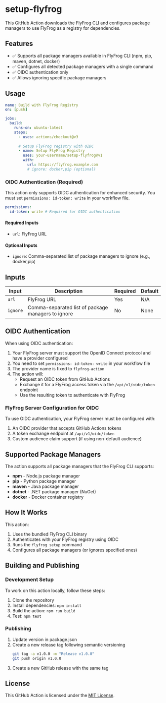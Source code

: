 # setup-flyfrog

This GitHub Action downloads the FlyFrog CLI and configures package managers to use FlyFrog as a registry for dependencies.

## Features

- ✅ Supports all package managers available in FlyFrog CLI (npm, pip, maven, dotnet, docker)
- ✅ Configures all detected package managers with a single command
- ✅ OIDC authentication only
- ✅ Allows ignoring specific package managers

## Usage

```yaml
name: Build with FlyFrog Registry
on: [push]

jobs:
  build:
    runs-on: ubuntu-latest
    steps:
      - uses: actions/checkout@v3
      
      # Setup FlyFrog registry with OIDC
      - name: Setup FlyFrog Registry
        uses: your-username/setup-flyfrog@v1
        with:
          url: https://flyfrog.example.com
          # ignore: docker,pip (optional)
```

### OIDC Authentication (Required)

This action only supports OIDC authentication for enhanced security. You must set `permissions: id-token: write` in your workflow file.

```yaml
permissions:
  id-token: write # Required for OIDC authentication
```

#### Required Inputs
- `url`: FlyFrog URL

#### Optional Inputs
- `ignore`: Comma-separated list of package managers to ignore (e.g., docker,pip)

## Inputs

| Input | Description | Required | Default |
| --- | --- | --- | --- |
| `url` | FlyFrog URL | Yes | N/A |
| `ignore` | Comma-separated list of package managers to ignore | No | None |

## OIDC Authentication

When using OIDC authentication:

1. Your FlyFrog server must support the OpenID Connect protocol and have a provider configured
2. You need to set `permissions: id-token: write` in your workflow file
3. The provider name is fixed to `flyfrog-action`
4. The action will:
   - Request an OIDC token from GitHub Actions
   - Exchange it for a FlyFrog access token via the `/api/v1/oidc/token` endpoint
   - Use the resulting token to authenticate with FlyFrog

### FlyFrog Server Configuration for OIDC

To use OIDC authentication, your FlyFrog server must be configured with:

1. An OIDC provider that accepts GitHub Actions tokens
2. A token exchange endpoint at `/api/v1/oidc/token`
3. Custom audience claim support (if using non-default audience)

## Supported Package Managers

The action supports all package managers that the FlyFrog CLI supports:

- **npm** - Node.js package manager
- **pip** - Python package manager
- **maven** - Java package manager
- **dotnet** - .NET package manager (NuGet)
- **docker** - Docker container registry

## How It Works

This action:
1. Uses the bundled FlyFrog CLI binary
2. Authenticates with your FlyFrog registry using OIDC
3. Runs the `flyfrog setup` command
4. Configures all package managers (or ignores specified ones)

## Building and Publishing

### Development Setup

To work on this action locally, follow these steps:

1. Clone the repository
2. Install dependencies: `npm install`
3. Build the action: `npm run build` 
4. Test: `npm test`

### Publishing

1. Update version in package.json
2. Create a new release tag following semantic versioning
   ```bash
   git tag -a v1.0.0 -m "Release v1.0.0"
   git push origin v1.0.0
   ```
3. Create a new GitHub release with the same tag

## License

This GitHub Action is licensed under the [MIT License](LICENSE).